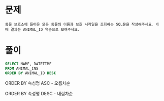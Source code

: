# 문제

```
동물 보호소에 들어온 모든 동물의 이름과 보호 시작일을 조회하는 SQL문을 작성해주세요. 이때 결과는 ANIMAL_ID 역순으로 보여주세요. 
```

# 풀이

```sql
SELECT NAME, DATETIME
FROM ANIMAL_INS
ORDER BY ANIMAL_ID DESC
```



ORDER BY 속성명 ASC - 오름차순

ORDER BY 속성명 DESC - 내림차순
